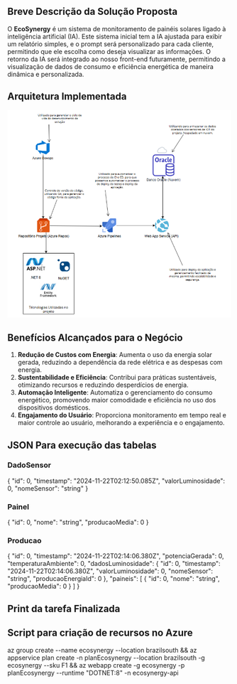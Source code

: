 ## Breve Descrição da Solução Proposta  
O **EcoSynergy** é um sistema de monitoramento de painéis solares ligado à inteligência artificial (IA). Este sistema inicial tem a IA ajustada para exibir um relatório simples, e o prompt será personalizado para cada cliente, permitindo que ele escolha como deseja visualizar as informações. O retorno da IA será integrado ao nosso front-end futuramente, permitindo a visualização de dados de consumo e eficiência energética de maneira dinâmica e personalizada.

## Arquitetura Implementada

![Arquitetura](./Arquitetura.png)

## Benefícios Alcançados para o Negócio  

1. **Redução de Custos com Energia**: Aumenta o uso da energia solar gerada, reduzindo a dependência da rede elétrica e as despesas com energia.  
2. **Sustentabilidade e Eficiência**: Contribui para práticas sustentáveis, otimizando recursos e reduzindo desperdícios de energia.  
3. **Automação Inteligente**: Automatiza o gerenciamento do consumo energético, promovendo maior comodidade e eficiência no uso dos dispositivos domésticos.
4. **Engajamento do Usuário**: Proporciona monitoramento em tempo real e maior controle ao usuário, melhorando a experiência e o engajamento.

## JSON Para execução das tabelas

###  DadoSensor

{
  "id": 0,
  "timestamp": "2024-11-22T02:12:50.085Z",
  "valorLuminosidade": 0,
  "nomeSensor": "string"
}

### Painel 

{
  "id": 0,
  "nome": "string",
  "producaoMedia": 0
}

### Producao 

{
  "id": 0,
  "timestamp": "2024-11-22T02:14:06.380Z",
  "potenciaGerada": 0,
  "temperaturaAmbiente": 0,
  "dadosLuminosidade": {
    "id": 0,
    "timestamp": "2024-11-22T02:14:06.380Z",
    "valorLuminosidade": 0,
    "nomeSensor": "string",
    "producaoEnergiaId": 0
  },
  "paineis": [
    {
      "id": 0,
      "nome": "string",
      "producaoMedia": 0
    }
  ]
}

## Print da tarefa Finalizada

## Script para criação de recursos no Azure

az group create --name ecosynergy --location brazilsouth && az appservice plan create -n planEcosynergy --location brazilsouth -g ecosynergy --sku F1 && az webapp create -g ecosynergy -p planEcosynergy --runtime "DOTNET:8" -n ecosynergy-api

